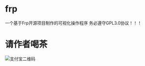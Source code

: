 # frp
一个基于Frp开源项目制作的可视化操作程序
务必遵守GPL3.0协议！！！
# 请作者喝茶
![支付宝二维码](https://github.com/mcoo/frp/blob/master/Resources/1564388747573.jpg)
